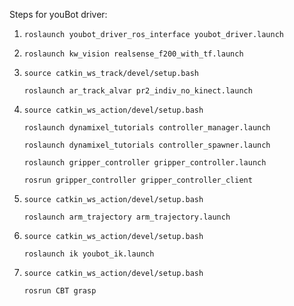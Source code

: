 Steps for youBot driver:

1. `roslaunch youbot_driver_ros_interface youbot_driver.launch `

2. `roslaunch kw_vision realsense_f200_with_tf.launch`

3. `source catkin_ws_track/devel/setup.bash`

   `roslaunch ar_track_alvar pr2_indiv_no_kinect.launch`

4. `source catkin_ws_action/devel/setup.bash`

   `roslaunch dynamixel_tutorials controller_manager.launch`

   `roslaunch dynamixel_tutorials controller_spawner.launch`

   `roslaunch gripper_controller gripper_controller.launch`

   `rosrun gripper_controller gripper_controller_client`

5. `source catkin_ws_action/devel/setup.bash`

   `roslaunch arm_trajectory arm_trajectory.launch`

6. `source catkin_ws_action/devel/setup.bash`

   `roslaunch ik youbot_ik.launch`

7. `source catkin_ws_action/devel/setup.bash`

   `rosrun CBT grasp `